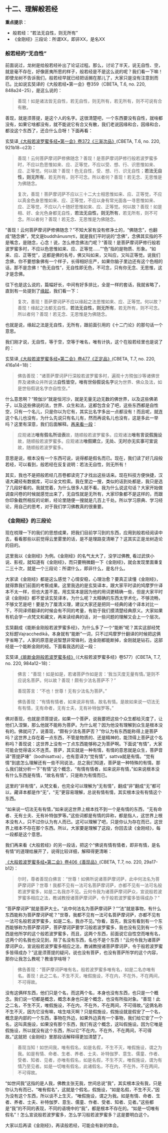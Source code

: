 ## **十二、理解般若经**

**重点提示**：

- 般若经：“若法无自性，则无所有”
- 《金刚经》三段论：所谓XX，即非XX，是名XX　　

### **般若经的“无自性”**

前面说过，龙树是给般若经补出了论证过程。那么，讨论了半天，说无自性、空，就是毫不存在，好像匪夷所思的样子，般若经是不是这么说的呢？我们看一下嘛！即使龙树不告诉我们，般若经早就已经把话搁在那儿了，大家只是没有注意到而已。比如说玄奘译的《大般若经•第一会》卷359（CBETA, T.6, no. 220, 848a24−25），是这么说的：

> 善现！如是诸法皆无自性，若无自性，则无所有，若无所有，则不可说有合有散。

善现，就是须菩提，是这个人的名字。这很清楚吧，一个东西要没有自性，就啥都没有，如果它啥都没有，就不能说它有合又有散，我们老说因缘和合，因缘和合，都没这个东西了，还合什么合呀！下面再看：

玄奘译[《大般若波罗蜜多经•第一会》卷372《三渐次品》](https://github.com/gwsice/buddhism/blob/master/%E5%A4%A7%E4%B9%98/%E4%B8%AD%E8%A7%82%20%E8%88%AC%E8%8B%A5/%E8%88%AC%E8%8B%A5/%E5%A4%A7%E8%88%AC%E8%8B%A5%E6%B3%A2%E7%BD%97%E8%9C%9C%E7%BB%8F/600%E5%8D%B7/372.md#fo-sui-nian1)(CBETA, T.6, no. 220, 921b18−c23)：

> 善现！云何菩萨摩诃萨修佛随念？善现！是菩萨摩诃萨修行般若波罗蜜多时，不应以色思惟如来、应、正等觉，不应以受、想、行、识思惟如来、应、正等觉。何以故？善现！色无自性，受、想、行、识无自性；**若法无自性，则无所有**，若无所有，则不可念。所以者何？善现！若无念、无思惟是为佛随念。
>
> 复次，善现！菩萨摩诃萨不应以三十二大士相思惟如来、应、正等觉，不应以真金色身思惟如来、应、正等觉，不应以身有常光面各一寻思惟如来、应、正等觉，不应以八十随好思惟如来、应、正等觉。何以故？善现！如是相、好、金光色身都无自性，**若法无自性，则无所有**，若无所有，则不可念。所以者何？善现！若无念、无思惟是为佛随念。

“善现！云何菩萨摩诃萨修佛随念？”不知大家有没有修净土的，“佛随念”，也翻成“随念佛”，梵文是buddhānusmṛti，就是我们平时说的“念佛”，念佛其实指的不是嘴念，是随念，心念！说，怎么修念佛法门呢？“善现！是菩萨摩诃萨修行般若波罗蜜多时，不应以色思惟如来、应、正等觉……”“色”指的是物质、形象。“如来、应、正等觉”，这都是佛的名号，佛又叫如来，又叫应，又叫正等觉。说我们念佛，你不要想象佛有一个样子，长得相好庄严，如果你脑子里边还有这个色相的话，那不是念佛！“色无自性”，无自性即无色，不可念，只有你无念、无思惟，这才是念佛。

往下也是这么说的，篇幅好长，中间有好多排比，全是一样的套话，我就省略了，直到有一处提到了[缘起](https://github.com/gwsice/buddhism/blob/master/%E5%A4%A7%E4%B9%98/%E4%B8%AD%E8%A7%82%20%E8%88%AC%E8%8B%A5/%E8%88%AC%E8%8B%A5/%E5%A4%A7%E8%88%AC%E8%8B%A5%E6%B3%A2%E7%BD%97%E8%9C%9C%E7%BB%8F/600%E5%8D%B7/372.md#fo-sui-nian2)，我们看一下：

> 复次，善现！菩萨摩诃萨不应以缘起之法思惟如来、应、正等觉。何以故？善现！缘起之法都无自性，**若法无自性，则无所有**，若无所有，则不可念。所以者何？善现！若无念、无思惟是为佛随念。

也就是说，缘起之法是无自性，无所有，跟前面引用的《十二门论》的那句话一个意思。

我们刚才说，无自性，等于空，空等于唯名，唯有计执，这个在般若经里也是说了的：

玄奘译[《大般若波罗蜜多经•第二会》卷477《正定品》](https://github.com/gwsice/buddhism/blob/master/%E5%A4%A7%E4%B9%98/%E4%B8%AD%E8%A7%82%20%E8%88%AC%E8%8B%A5/%E8%88%AC%E8%8B%A5/%E5%A4%A7%E8%88%AC%E8%8B%A5%E6%B3%A2%E7%BD%97%E8%9C%9C%E7%BB%8F/600%E5%8D%B7/477.md#jia-ming-zi-xing-kong)(CBETA, T.7, no. 220, 416a14−18)：

> 佛告善现：“诸菩萨摩诃萨行深般若波罗蜜多时，遍观十方殑伽沙等诸佛世界及诸佛众并所说法**自性皆空，唯有世俗假说名字**说为世界、佛众及法，如是世俗假说名字亦自性空。”

什么意思啊？“殑伽沙”就是恒河沙，就是无量无边无数的佛世界，以及这些佛弟子，以及这些佛说的法，世界、众生和法，这都包含全了吧，这些东西都是自性空，只有一个名儿，只是你以为它有，其实比名字多出一点都没有！而且呢，就连这个名儿也没有，为什么先说只有名儿有，然而再说名儿也没有，这是多此一举吗？这里有深意，我们后面解释。[再来看一段](https://github.com/gwsice/buddhism/blob/master/%E5%A4%A7%E4%B9%98/%E4%B8%AD%E8%A7%82%20%E8%88%AC%E8%8B%A5/%E8%88%AC%E8%8B%A5/%E5%A4%A7%E8%88%AC%E8%8B%A5%E6%B3%A2%E7%BD%97%E8%9C%9C%E7%BB%8F/600%E5%8D%B7/555.md#jia-ming-suo-quan-biao)：

> 应观诸法**唯有假名所诠表**故，随顺般若波罗蜜多。应观诸法**唯有言说假施设**故，随顺般若波罗蜜多。应观诸法**唯假建立，无处、无时亦无实事可宣说**故，随顺般若波罗蜜多。

意思是说，根本没有一个东西可说，说得都是假名而已。现在，我们读了好几段般若经，可以看到，般若经在反复说明：若法无自性，则无所有！

其实，我也不是把般若经几百卷都读完了才找出这些话来。现在科技方便快捷，汉语大藏经有数据库，可以全文检索。我在里边一搜，类似的话到处都是，我只是选了几段好看的。我就觉着，为什么很多人就不看。我为什么说这句话？大家开始做调查问卷的时候就感觉出来了，无自性就是无所有，大家印象都不是这样的，而跟你印象截然相反的论断，经论里随便一搜就是几百上千处。所以学习原典、学习经论，用自己的思考，对于我们学习佛教真的很重要。

### 《金刚经》的三段论

现在梳理一下的我们的思想成果，把我们目前学习到的东西，应用到般若经阅读中去，看看那些以前觉得云里雾里的话，是不是理路变清晰了？这其实正是龙树造论的目的。

这里我以《金刚经》为例。《金刚经》的名气太大了，没学过佛教, 看过武侠小说、影视，就知道有《金刚经》，而只要稍微翻一下《金刚经》，就会发现里面重复二三十次，就是一个三段论：所谓什么，即非什么，是名什么。

大家读《金刚经》都是这么感觉？心情安稳，心理治愈？要真正读懂《金刚经》，就得靠我们前面的考察成果。这里我选的是玄奘译本，跟大家平时读的鸠摩罗什译本不太一样，但也大差不差。用玄奘本是因为他的用词更精确一些，但是大家平时读《金刚经》都不爱读玄奘译本，为什么呢？太精确的东西太学术化，不够流畅，不够文艺是吧！要是为了厘清义理，建议大家还是把同一经典的诸个译本对比一下，不同译师翻译的时候会有不同的考量，有助于我们摸清楚经典原义。大家如果有机会学一点梵文和藏文，再来读经典的话，对一些问题的理解又会上一个层次。

玄奘翻成《能断金刚般若波罗蜜多经》，为什么多了一个“能断”呢？其实这部经梵文标题Vajracchedikā，本身就有“能断”一词，只不过鸠摩罗什翻译的时候把这俩字省略了。人家的原意是说智慧非常锋利，连金刚都能断掉，金刚就是钻石，这部经是一个能断金刚的经。下面看我选的这一段：

玄奘译[《能断金刚般若波罗蜜多经》](https://github.com/gwsice/buddhism/blob/master/%E5%A4%A7%E4%B9%98/%E4%B8%AD%E8%A7%82%20%E8%88%AC%E8%8B%A5/%E8%88%AC%E8%8B%A5/%E5%A4%A7%E8%88%AC%E8%8B%A5%E6%B3%A2%E7%BD%97%E8%9C%9C%E7%BB%8F/600%E5%8D%B7/577.md#you-pu-sa-fou)（《大般若波罗蜜多经》卷577）(CBETA, T.7, no. 220, 984a12−18)：

> 佛言：“善现！如是如是，若诸菩萨作如是言：‘我当灭度无量有情。’是则不应说名菩萨。何以故？善现！颇有少法名菩萨不？”
>
> 善现答言：“不也！世尊！无有少法名为菩萨。”
>
> 佛告善现：“有情有情者，如来说非有情，故名有情。是故如来说一切法无有有情，无有命者，无有士夫，无有补特伽罗等。”

佛对善现，也就是须菩提说，如果一个菩萨，说我要把这些个众生都给灭度了，让他们入涅槃，那么他就不能称为菩萨。为什么呢？因为他没有理解到众生是根本没有的。佛就问了，说善现，“颇有少法名菩萨否？”你认为有东西能称得上是菩萨吗？这世界上存在着一点东西，不管是物质的、还是精神的，能顶得上菩萨这个名称吗？善现说：这世界上没有一丁点东西能够称之为菩萨啊。下面说“有情”，大家可能会觉得语义不连贯。菩萨，其实就是一种有情，有情的意思就是众生，菩萨音译“菩提萨埵”（bodhisattva），也有意译为“觉有情”，sattva就是有情。“觉有情”到底怎么理解还有一些不同说法，总之我们知道，菩萨是一种特殊的有情。那么我们就分析一下“有情”这个概念，“有情有情者，如来说非有情，”如来说根本没有什么东西是有情，“故名有情”，只是称为有情而已。

这里的“非有情”，从梵文看，也完全可以理解为“无有情”，翻成“非”翻成“无”都可以，藏译本都是作“无”，“无”更容易理解，总说有情有情，其实根本没有有情这个东西。

“如来说一切法无有有情，”如来说这世界上根本找不到一个是有情的东西，“无有命者、无有士夫、无有补特伽罗等。”这些词都是有情的异称，都是指人，这世界上根本没有人，只不过你认为有人而已。这可以理解了吧，只是你认为存在而已，这世界上根本不存在那个东西。所以，大家要是理解了这段，你回去读《金刚经》，每一段都是这个意思。

我们再来看《大般若经》的另一段话，把这个“佛说有情有情者，即非有情，是名有情”的道理给展开了，说得比较详细，解释得更清晰：

[《大般若波罗蜜多经•第二会》卷406《善现品》](https://github.com/gwsice/buddhism/blob/master/%E5%A4%A7%E4%B9%98/%E4%B8%AD%E8%A7%82%20%E8%88%AC%E8%8B%A5/%E8%88%AC%E8%8B%A5/%E5%A4%A7%E8%88%AC%E8%8B%A5%E6%B3%A2%E7%BD%97%E8%9C%9C%E7%BB%8F/600%E5%8D%B7/406.md#he-fa-ming-pu-sa)(CBETA, T.7, no. 220, 29a17-b12)：

> 尔时，尊者善现白佛言：“世尊！如佛所说诸菩萨摩诃萨，此中何法名为菩萨摩诃萨？世尊！我都不见有一法可名菩萨摩诃萨，亦都不见有一法可名般若波罗蜜多，如是二名我亦不见。云何令我为诸菩萨摩诃萨众，宣说般若波罗蜜多相应之法，教诫教授诸菩萨摩诃萨，令于般若波罗蜜多皆得成办？”

“菩萨摩诃萨”就是菩萨大士。“此中何法名为菩萨摩诃萨？”“法”就是事物，有什么东西能称为菩萨摩诃萨呢？“世尊，我都不见有一法可名菩萨摩诃萨，亦都不见有一法可名般若波罗蜜多，如是二名，我亦不见。”你看，首先，我没有看到有一个东西能够称为菩萨摩诃萨，菩萨摩诃萨要学习般若波罗蜜多，我也没有见到有一个东西是他所学的这个般若波罗蜜多，而且，这两个东西，前面说它自性空而唯有名，这两个的名我也没见到，除了名没有东西，名也不是个东西！“云何令我为诸菩萨摩诃萨众，宣说般若波罗蜜多相应之法，教诫教授诸菩萨摩诃萨，令于般若波罗蜜多皆得成办？”这是须菩提的疑问，说也没有菩萨，也没有菩萨所学的这个内容，那你让我怎么教呢？教谁学啥呀？

> 佛告善现：“菩萨摩诃萨唯有名，般若波罗蜜多唯有名，如是二名亦唯有名。善现！此之二名，不生不灭，唯假施设，不在内，不在外，不在两间，不可得故。

没有这俩样东西，他们只是个名，而这两个名，本身也没有东西，也只是一个概念。我们说一切都是概念，概念本身也只是个概念，也没有所指对象。“善现！此之二名，不生不灭，唯假施设，不在内，不在外，不在两间，不可得故。”这俩名称不生不灭，因为它没有嘛，啥生啥灭啊？只是假施设，假施设就是假安了一个名，概念是内部的一个东西，事物在外边，如果外边真有一个事物，我们给它安了一个名，这叫真施设，如果没有那个东西，我们有这个概念，这叫假施设。因为它唯是假施设，所以就没有这个东西，所以它“不在内，不在外，不在两间，不可得故。”这就把《金刚经》里那段话解释得更加清楚了。

> 善现当知！如世间我，唯有假名，如是名假，不生不灭，唯假施设，谓之为我。如是有情、命者、生者、养者、士夫、补特伽罗、意生、儒童、作者、受者、知者、见者，亦唯有假名，如是名假，不生不灭，唯假施设，谓为有情乃至见者。如是一切唯有假名，此诸假名，不在内，不在外，不在两间，不可得故。

“如世间我”这指的是人我，佛教主张无我，世间总说“我”，其实根本没有我，只是你认为有而已，“唯有假名”，这就是个假名，假施设，“如是名假，不生不灭，”因为没有这个东西，所以谈不上生灭，“唯假施设，谓之为我。如是有情、命者、生者、养者、士夫、补特伽罗、意生、儒童、作者、受者、知者、见者。”这些都是“我”的不同的表现，不同的语境中的“我”，都是根本不存在的。“如是一切唯有假名”！怎么宣说般若波罗蜜多，怎么学习般若波罗蜜多？这是要明白这个。

大家以后再读《金刚经》，再读般若经，可能会有新的体会。